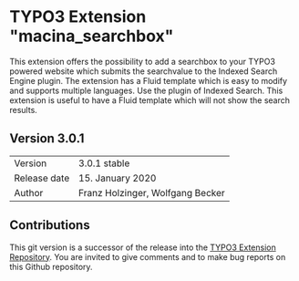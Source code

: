 # TYPO3 Extension "macina_searchbox"
This extension offers the possibility to add a searchbox to your TYPO3 powered website which submits the searchvalue to the Indexed Search Engine plugin. The extension has a Fluid template which is easy to modify and supports multiple languages. Use the plugin of Indexed Search. This extension is useful to have a Fluid template which will not show the search results.

## Version 3.0.1

<table>
	<tr><td>Version</td><td>3.0.1 stable</td></tr>
	<tr><td>Release date</td><td>15. January 2020</td></tr>
	<tr><td>Author</td><td>Franz Holzinger, Wolfgang Becker</td></tr>
</table>

## Contributions
This git version is a successor of the release into the [TYPO3 Extension Repository](http://www.typo3.org/extensions/).
You are invited to give comments and to make bug reports on this Github repository.


